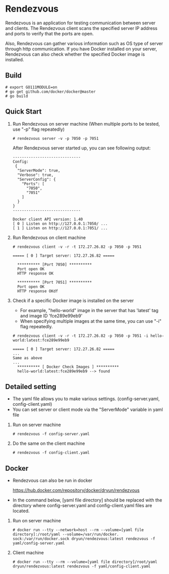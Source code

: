 # **Rendezvous**

Rendezvous is an application for testing communication between server and clients. The Rendezvous client scans the specified server IP address and ports to verify that the ports are open. 

Also, Rendezvous can gather various information such as OS type of server through http communication. If you have Docker installed on your server, Rendezvous can also check whether the specified Docker image is installed.

## Build

```
# export GO111MODULE=on
# go get github.com/docker/docker@master
# go build
```

## Quick Start

1. Run Rendezvous on server machine 
   (When multiple ports to be tested, use "-p" flag repeatedly)

   ```
   # rendezvous server -v -p 7050 -p 7051
   ```

   After Rendezvous server started up,  you can see following output:

   ```
   ------------------------------
   Config:
    {
     "ServerMode": true,
     "Verbose": true,
     "ServerConfig": {
       "Ports": [
         "7050",
         "7051"
       ]
     }
   }
   ------------------------------
   
   Docker client API version: 1.40
   [ 0 ] Listen on http://127.0.0.1:7050/ ...
   [ 1 ] Listen on http://127.0.0.1:7051/ ...
   ```

2. Run Rendezvous on client machine

   ```
   # rendezvous client -v -r -t 172.27.26.82 -p 7050 -p 7051
   ```

   ```
   ===== [ 0 ] Target server: 172.27.26.82 =====
   
     ********** [Port 7050] **********
     Port open OK
     HTTP response OK
   
     ********** [Port 7051] **********
     Port open OK
     HTTP response OKdf
   ```

3. Check if a specific Docker image is installed on the server

   - For example, "hello-world" image in the server that has 'latest' tag and image ID 'fce289e99eb9'
   - When specifying multiple images at the same time, you can use "-i" flag repeatedly.

   ```
   # rendezvous client -v -r -t 172.27.26.82 -p 7050 -p 7051 -i hello-world:latest:fce289e99eb9
   ```

   ```
   ===== [ 0 ] Target server: 172.27.26.82 =====
   ...
   Same as above
   ...
     ********** [ Docker Check Images ] **********
     hello-world:latest:fce289e99eb9 --> found
   ```

## Detailed setting

- The yaml file allows you to make various settings. (config-server.yaml, config-client.yaml)
- You can set server or client mode via the "ServerMode" variable in yaml file

1. Run on server machine

   ```
   # rendezvous -f config-server.yaml
   ```

2. Do the same on the client machine

   ```
   # rendezvous -f config-client.yaml
   ```


## Docker

- Rendezvous can also be run in docker

  https://hub.docker.com/repository/docker/dryun/rendezvous

- In the command below, [yaml file directory] should be replaced with the directory where config-server.yaml and config-client.yaml files are located.

1. Run on server machine

   ```
   # docker run --tty --network=host --rm --volume=[yaml file directory]:/root/yaml --volume=/var/run/docker.
   sock:/var/run/docker.sock dryun/rendezvous:latest rendezvous -f yaml/config-server.yaml
   ```
   
2. Client machine

   ```
   # docker run --tty --rm --volume=[yaml file directory]/root/yaml dryun/rendezvous:latest rendezvous -f yaml/config-client.yaml
   ```
